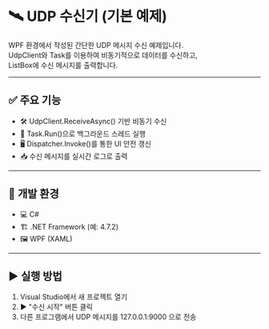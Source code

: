 # 🛰️ UDP 수신기 (기본 예제)

WPF 환경에서 작성된 간단한 UDP 메시지 수신 예제입니다.  
UdpClient와 Task를 이용하여 비동기적으로 데이터를 수신하고,  
ListBox에 수신 메시지를 출력합니다.

---

## ✅ 주요 기능

- 🛠️ UdpClient.ReceiveAsync() 기반 비동기 수신
- 🚀 Task.Run()으로 백그라운드 스레드 실행
- 🖥️ Dispatcher.Invoke()를 통한 UI 안전 갱신
- 📥 수신 메시지를 실시간 로그로 출력

---

## 🧰 개발 환경

- 💻 C#
- 🏗️ .NET Framework (예: 4.7.2)
- 🖼️ WPF (XAML)

---

## ▶️ 실행 방법

1. Visual Studio에서 새 프로젝트 열기
2. ▶️ "수신 시작" 버튼 클릭
3. 다른 프로그램에서 UDP 메시지를 127.0.0.1:9000 으로 전송